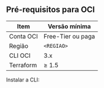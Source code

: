 ## Pré-requisitos para OCI

| Item | Versão mínima |
|------|---------------|
| Conta OCI | Free-Tier ou paga |
| Região | `<REGIAO>` |
| CLI OCI | 3.x |
| Terraform | ≥ 1.5 |

Instalar a CLI:

